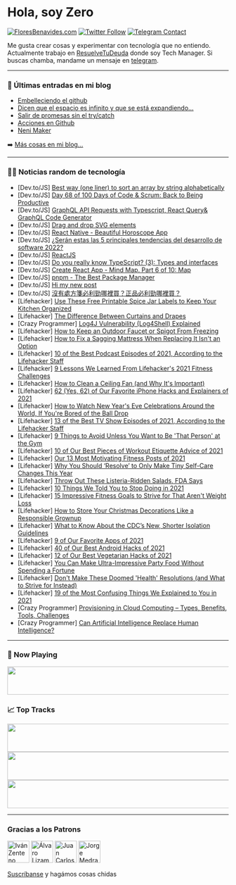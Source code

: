 # Hola, soy Zero

[![FloresBenavides.com](https://img.shields.io/website?down_message=oops&label=MiBlog&style=for-the-badge&up_message=online&url=https%3A%2F%2Ffloresbenavides.com)](https://floresbenavides.com) [![Twitter Follow](https://img.shields.io/twitter/follow/ZeroDragon?color=%231DA1F2&label=Follow&logo=twitter&logoColor=ffffff&style=for-the-badge)](https://twitter.com/zerodragon) [![Telegram Contact](https://img.shields.io/badge/escr%C3%ADbeme-ZeroDragon-%2326A5E4?style=for-the-badge&logo=telegram)](https://t.me/zerodragon)

Me gusta crear cosas y experimentar con tecnología que no entiendo.
Actualmente trabajo en [ResuelveTuDeuda](http://github.com/resuelve) donde soy Tech Manager.
Si buscas chamba, mandame un mensaje en [telegram](https://t.me/zerodragon).

---

### 📕 Últimas entradas en mi blog
<!-- BLOG-POST-LIST:START -->
- [Embelleciendo el github](https://floresbenavides.com/embelleciendo-el-github/)
- [Dicen que el espacio es infinito y que se está expandiendo…](https://floresbenavides.com/dicen-que-el-espacio-es-infinito-y-que-se-esta-expandiendo/)
- [Salir de promesas sin el try/catch](https://floresbenavides.com/salir-de-promesas-sin-el-try-catch/)
- [Acciones en Github](https://floresbenavides.com/acciones-en-github/)
- [Neni Maker](https://floresbenavides.com/neni-maker/)
<!-- BLOG-POST-LIST:END -->

➡️ [Más cosas en mi blog...](https://floresbenavides.com)

---

### 👨‍💻 Noticias random de tecnología
<!-- TECH-POSTS:START -->
- [Dev.to/JS] [Best way &lpar;one liner&rpar; to sort an array by string alphabetically](https://dev.to/shivamjjha/best-way-one-liner-to-sort-an-array-by-string-alphabetically-568g)
- [Dev.to/JS] [Day 68 of 100 Days of Code &amp; Scrum: Back to Being Productive](https://dev.to/rammina/day-68-of-100-days-of-code-scrum-back-to-being-productive-3g3g)
- [Dev.to/JS] [GraphQL API Requests with Typescript, React Query&amp; GraphQL Code Generator](https://dev.to/annysah/graphql-api-requests-with-typescript-react-query-graphql-code-generator-16fa)
- [Dev.to/JS] [Drag and drop SVG elements](https://dev.to/101samovar/drag-and-drop-svg-elements-3oif)
- [Dev.to/JS] [React Native - Beautiful Horoscope App](https://dev.to/wenlong12345/react-native-beautiful-horoscope-app-341n)
- [Dev.to/JS] [¿Serán estas las 5 principales tendencias del desarrollo de software 2022?](https://dev.to/leifermendez/seran-estas-las-5-principales-tendencias-del-desarrollo-de-software-2021-369)
- [Dev.to/JS] [ReactJS](https://dev.to/lizardkinglk/reactjs-2ghl)
- [Dev.to/JS] [Do you really know TypeScript? &lpar;3&rpar;: Types and interfaces](https://dev.to/alexmenor/do-you-really-know-typescript-3-types-and-interfaces-13k3)
- [Dev.to/JS] [Create React App - Mind Map. Part 6 of 10: Map](https://dev.to/101samovar/create-react-app-mind-map-part-6-of-10-map-mhp)
- [Dev.to/JS] [pnpm - The Best Package Manager](https://dev.to/nitsancohen770/pnpm-the-best-package-manager-57fj)
- [Dev.to/JS] [Hi my new post](https://dev.to/ridhoanshory/hi-my-new-post-51g0)
- [Dev.to/JS] [沒有處方箋必利勁哪裡買？正品必利勁哪裡買？](https://dev.to/liii/mei-you-chu-fang-jian-bi-li-jing-na-li-mai-zheng-pin-bi-li-jing-na-li-mai--15je)
- [Lifehacker] [Use These Free Printable Spice Jar Labels to Keep Your Kitchen Organized](https://lifehacker.com/use-these-free-printable-spice-jar-labels-to-keep-your-1848291030)
- [Lifehacker] [The Difference Between Curtains and Drapes](https://lifehacker.com/the-difference-between-curtains-and-drapes-and-why-it-1848291024)
- [Crazy Programmer] [Log4J Vulnerability &lpar;Log4Shell&rpar; Explained](https://www.thecrazyprogrammer.com/2022/01/log4j-vulnerability.html)
- [Lifehacker] [How to Keep an Outdoor Faucet or Spigot From Freezing](https://lifehacker.com/how-to-keep-an-outdoor-faucet-or-spigot-from-freezing-1848289562)
- [Lifehacker] [How to Fix a Sagging Mattress When Replacing It Isn&#39;t an Option](https://lifehacker.com/how-to-fix-a-sagging-mattress-when-replacing-it-isnt-an-1848289369)
- [Lifehacker] [10 of the Best Podcast Episodes of 2021, According to the Lifehacker Staff](https://lifehacker.com/10-of-the-best-podcast-episodes-of-2021-according-to-t-1848247320)
- [Lifehacker] [9 Lessons We Learned From Lifehacker&#39;s 2021 Fitness Challenges](https://lifehacker.com/9-lessons-we-learned-from-lifehackers-2021-fitness-chal-1848221707)
- [Lifehacker] [How to Clean a Ceiling Fan &lpar;and Why It&#39;s Important&rpar;](https://lifehacker.com/how-to-clean-a-ceiling-fan-and-why-its-important-1848288165)
- [Lifehacker] [62 &lpar;Yes, 62&rpar; of Our Favorite iPhone Hacks and Explainers of 2021](https://lifehacker.com/62-yes-62-of-our-favorite-iphone-hacks-and-explainer-1848260080)
- [Lifehacker] [How to Watch New Year&#39;s Eve Celebrations Around the World, If You&#39;re Bored of the Ball Drop](https://lifehacker.com/how-to-watch-new-years-eve-celebrations-around-the-worl-1848288156)
- [Lifehacker] [13 of the Best TV Show Episodes of 2021, According to the Lifehacker Staff](https://lifehacker.com/13-of-the-best-tv-show-episodes-of-2021-according-to-t-1848255534)
- [Lifehacker] [9 Things to Avoid Unless You Want to Be &#39;That Person&#39; at the Gym](https://lifehacker.com/9-things-to-avoid-unless-you-want-to-be-that-person-at-1848213192)
- [Lifehacker] [10 of Our Best Pieces of Workout Etiquette Advice of 2021](https://lifehacker.com/10-of-our-best-pieces-of-workout-etiquette-advice-of-20-1848175214)
- [Lifehacker] [Our 13 Most Motivating Fitness Posts of 2021](https://lifehacker.com/our-13-most-motivating-fitness-posts-of-2021-1848180023)
- [Lifehacker] [Why You Should ‘Resolve’ to Only Make Tiny Self-Care Changes This Year](https://lifehacker.com/why-you-should-resolve-to-only-make-tiny-self-care-ch-1848179783)
- [Lifehacker] [Throw Out These Listeria-Ridden Salads, FDA Says](https://lifehacker.com/throw-out-these-listeria-ridden-salads-fda-says-1848280969)
- [Lifehacker] [10 Things We Told You to Stop Doing in 2021](https://lifehacker.com/10-things-we-told-you-to-stop-doing-in-2021-1848169246)
- [Lifehacker] [15 Impressive Fitness Goals to Strive for That Aren&#39;t Weight Loss](https://lifehacker.com/15-impressive-fitness-goals-to-strive-for-that-arent-we-1848089302)
- [Lifehacker] [How to Store Your Christmas Decorations Like a Responsible Grownup](https://lifehacker.com/how-to-store-your-christmas-decorations-like-a-responsi-1848256836)
- [Lifehacker] [What to Know About the CDC’s New, Shorter Isolation Guidelines](https://lifehacker.com/what-to-know-about-the-cdc-s-new-shorter-isolation-gui-1848275978)
- [Lifehacker] [9 of Our Favorite Apps of 2021](https://lifehacker.com/9-of-our-favorite-apps-of-2021-1848253254)
- [Lifehacker] [40 of Our Best Android Hacks of 2021](https://lifehacker.com/40-of-our-best-android-hacks-of-2021-1848246417)
- [Lifehacker] [12 of Our Best Vegetarian Hacks of 2021](https://lifehacker.com/12-of-our-best-vegetarian-hacks-of-2021-1848234925)
- [Lifehacker] [You Can Make Ultra-Impressive Party Food Without Spending a Fortune](https://lifehacker.com/you-can-make-ultra-impressive-party-food-without-spendi-1848250408)
- [Lifehacker] [Don&#39;t Make These Doomed &#39;Health&#39; Resolutions &lpar;and What to Strive for Instead&rpar;](https://lifehacker.com/dont-make-these-doomed-health-resolutions-and-what-to-1848216356)
- [Lifehacker] [19 of the Most Confusing Things We Explained to You in 2021](https://lifehacker.com/19-of-the-most-confusing-things-we-explained-to-you-in-1848260303)
- [Crazy Programmer] [Provisioning in Cloud Computing – Types, Benefits, Tools, Challenges](https://www.thecrazyprogrammer.com/2021/12/provisioning-in-cloud-computing.html)
- [Crazy Programmer] [Can Artificial Intelligence Replace Human Intelligence?](https://www.thecrazyprogrammer.com/2021/12/can-artificial-intelligence-replace-human-intelligence.html)<!-- TECH-POSTS:END -->

---

### 🎵 Now Playing
<a href="https://spotify-now-playing-dun.vercel.app/now-playing?open"><img src="https://spotify-now-playing-dun.vercel.app/now-playing" width="540" height="64"></a>

### 📈 Top Tracks
<a href="https://spotify-now-playing-dun.vercel.app/top-tracks?i=1&open"><img src="https://spotify-now-playing-dun.vercel.app/top-tracks?i=1" width="540" height="64"></a>
<a href="https://spotify-now-playing-dun.vercel.app/top-tracks?i=2&open"><img src="https://spotify-now-playing-dun.vercel.app/top-tracks?i=2" width="540" height="64"></a>
<a href="https://spotify-now-playing-dun.vercel.app/top-tracks?i=3&open"><img src="https://spotify-now-playing-dun.vercel.app/top-tracks?i=3" width="540" height="64"></a>

---

### Gracias a los Patrons
[<img src="https://avatars.githubusercontent.com/u/243380?v=4" alt="Iván Zenteno" width="50px">](https://github.com/k001) [<img src="https://avatars.githubusercontent.com/u/19955639?v=4" alt="Álvaro Lizama" width="50px">](https://github.com/alvarolizama) [<img src="https://avatars.githubusercontent.com/u/2718753?v=4" alt="Juan Carlos Ruiz" width="50px">](https://github.com/JuanCrg90) [<img src="https://avatars.githubusercontent.com/u/37025?v=4" alt="Jorge Medrano" width="50px">](https://github.com/h1pp1e) 

[Suscríbanse](https://www.patreon.com/zerodragon) y hagámos cosas chidas
